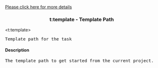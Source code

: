 <a href="head-tag-task.html">Please click here for more details</a>

### <div align="center">t:template - Template Path</div> ###

&lt;t:template&gt;
<pre>
Template path for the task
</pre>

#### Description ####

<pre>
The template path to get started from the current project.
</pre>